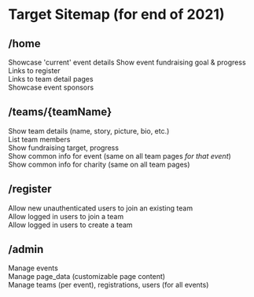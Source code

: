 # Target Sitemap (for end of 2021)

## /home
  Showcase 'current' event details
  Show event fundraising goal & progress    
  Links to register  
  Links to team detail pages  
  Showcase event sponsors  

## /teams/{teamName}  
  Show team details (name, story, picture, bio, etc.)  
  List team members  
  Show fundraising target, progress  
  Show common info for event (same on all team pages *for that event*)  
  Show common info for charity (same on all team pages)  

## /register  
  Allow new unauthenticated users to join an existing team  
  Allow logged in users to join a team  
  Allow logged in users to create a team  

## /admin  
  Manage events  
  Manage page_data (customizable page content)  
  Manage teams (per event), registrations, users (for all events)

